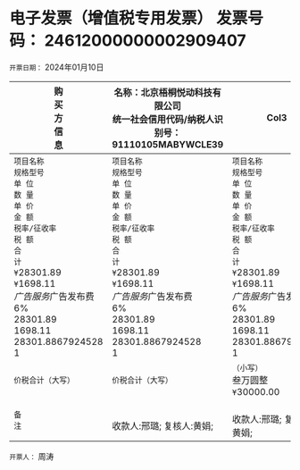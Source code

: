 # 电子发票（增值税专用发票） 发票号码： 24612000000002909407



`开票日期：` 2024年01月10日




























|购<br>买<br>方<br>信<br>息|名称：北京梧桐悦动科技有限公司<br>统一社会信用代码/纳税人识别号：91110105MABYWCLE39|Col3|销<br>售<br>方<br>信<br>息|名称：西安微聚信息技术有限公司<br>统一社会信用代码/纳税人识别号：91610131578436513E|
|---|---|---|---|---|
|`项目名称`<br>`规格型号`<br>`单 位`<br>`数 量`<br>`单 价`<br>`金 额`<br>`税率/征收率`<br>`税 额`<br>`合`<br>`计`<br>`¥`28301.89<br>`¥`1698.11<br>*广告服务*广告发布费<br>6%<br>28301.89<br>1698.11<br>28301.8867924528<br>1|`项目名称`<br>`规格型号`<br>`单 位`<br>`数 量`<br>`单 价`<br>`金 额`<br>`税率/征收率`<br>`税 额`<br>`合`<br>`计`<br>`¥`28301.89<br>`¥`1698.11<br>*广告服务*广告发布费<br>6%<br>28301.89<br>1698.11<br>28301.8867924528<br>1|`项目名称`<br>`规格型号`<br>`单 位`<br>`数 量`<br>`单 价`<br>`金 额`<br>`税率/征收率`<br>`税 额`<br>`合`<br>`计`<br>`¥`28301.89<br>`¥`1698.11<br>*广告服务*广告发布费<br>6%<br>28301.89<br>1698.11<br>28301.8867924528<br>1|`项目名称`<br>`规格型号`<br>`单 位`<br>`数 量`<br>`单 价`<br>`金 额`<br>`税率/征收率`<br>`税 额`<br>`合`<br>`计`<br>`¥`28301.89<br>`¥`1698.11<br>*广告服务*广告发布费<br>6%<br>28301.89<br>1698.11<br>28301.8867924528<br>1|`项目名称`<br>`规格型号`<br>`单 位`<br>`数 量`<br>`单 价`<br>`金 额`<br>`税率/征收率`<br>`税 额`<br>`合`<br>`计`<br>`¥`28301.89<br>`¥`1698.11<br>*广告服务*广告发布费<br>6%<br>28301.89<br>1698.11<br>28301.8867924528<br>1|
|`价税合计（大写）`|`价税合计（大写）`|`（小写）`<br>叁万圆整<br>`¥`30000.00|`（小写）`<br>叁万圆整<br>`¥`30000.00|`（小写）`<br>叁万圆整<br>`¥`30000.00|
|`备`<br>`注`|<br>收款人:邢璐;    复核人:黄娟;|<br>收款人:邢璐;    复核人:黄娟;|<br>收款人:邢璐;    复核人:黄娟;|<br>收款人:邢璐;    复核人:黄娟;|



`开票人：` 周涛


